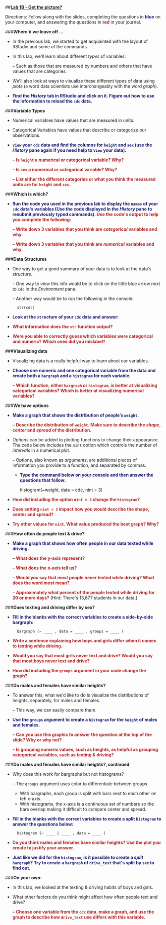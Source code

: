 ##**<u>Lab 1B - Get the picture?</u>**

Directions: Follow along with the slides, completing the questions in <span style="color:midnightblue;">**blue**</span> on your computer, and answering the questions in <span style="color:firebrick;">**red**</span> in your journal.

###**Where'd we leave off ...**
* In the previous lab, we started to get acquainted with the layout of RStudio and some of the commands.

* In this lab, we'll learn about different *types* of variables.

    – Such as those that are measured by numbers and others that have values that are categories.

* We'll also look at ways to visualize these different types of data using *plots* (a word data scientists use interchangeably with the word *graph*).

* <span style="color:midnightblue;">**Find the *History* tab in RStudio and click on it. Figure out how to use the information to reload the ```cdc``` data.**</span>

###**Variable Types**
* Numerical variables have values that are measured in units.

* Categorical Variables have values that describe or categorize our observations.

* <span style="color:midnightblue;">**```View``` your ```cdc``` data and find the columns for ```height``` and ```sex``` (use the *History* pane again if you need help to ```View``` your data).**</span>

    – <span style="color:firebrick;">**Is ```height``` a numerical or categorical variable? Why?**</span>

    – <span style="color:firebrick;">**Is ```sex``` a numerical or categorical variable? Why?**</span>

    – <span style="color:firebrick;">**List either the different categories or what you think the measured units are for ```height``` and ```sex```.**</span>

###**Which is which?**
* <span style="color:midnightblue;">**Run the code you used in the previous lab to display the ```names``` of your ```cdc``` data's variables (Use the code displayed in the *History* pane to resubmit previously typed commands).</span> <span style="color:firebrick;">Use the code's output to help you complete the following:**</span>

    – <span style="color:firebrick;">**Write down 3 variables that you think are *categorical* variables and why.**</span>

    – <span style="color:firebrick;">**Write down 3 variables that you think are *numerical* variables and why.**</span>

###**Data Structures**
* One way to get a good summary of your data is to look at the data's *structure*.

    – One way to view this info would be to click on the little blue arrow next to ```cdc``` in the *Environment* pane.

    – Another way would be to run the following in the console:

        str(cdc)

* <span style="color:midnightblue;">**Look at the ```str```ucture of your ```cdc``` data and answer:**</span>

* <span style="color:firebrick;">**What information does the ```str``` function output?**</span>

* <span style="color:firebrick;">**Were you able to correctly guess which variables were categorical and numeric? Which ones did you mislabel?**</span>

###**Visualizing data**
* Visualizing data is a really helpful way to learn about our variables.

* <span style="color:midnightblue;">**Choose one numeric and one categorical variable from the data and create both a ```bargraph``` and a ```histogram``` for each variable.**</span>

    – <span style="color:firebrick;">**Which function, either ```bargraph``` or ```histogram```, is better at visualizing categorical variables? Which is better at visualizing numerical variables?**</span>

###**We have options**
* <span style="color:midnightblue;">**Make a graph that shows the distribution of people’s ```weight```.**</span>

    – <span style="color:firebrick;">**Describe the distribution of ```weight```. Make sure to describe the *shape*, *center* and *spread* of the distribution.**</span>

* *Options* can be added to plotting functions to change their appearance. The code below includes the ```nint``` option which controls the number of *intervals* in a numerical plot.    

    – Options, also known as *arguments*, are additional pieces of information you provide to a function, and separated by commas.
    
    - <span style="color:midnightblue;">**Type the command below on your console and then answer the questions that follow:**</span>

        histogram(~weight, data = cdc, nint = 3)

* <span style="color:firebrick;">**How did including the option ```nint = 3``` change the ```histogram```?**</span>

* <span style="color:firebrick;">**Does setting ```nint = 3``` impact how you would describe the shape, center and spread?**</span>

* <span style="color:firebrick;">**Try other values for ```nint```. What value produced the best graph? Why?**</span>

###**How often do people text & drive?**
* <span style="color:midnightblue;">**Make a graph that shows how often people in our data texted while driving.**</span>

    – <span style="color:firebrick;">**What does the y-axis represent?**</span>

    – <span style="color:firebrick;">**What does the x-axis tell us?**</span>

    – <span style="color:firebrick;">**Would you say that *most* people *never* texted while driving? What does the word *most* mean?**</span>

    – <span style="color:firebrick;">**Approximately what percent of the people texted while driving for 20 or more days?**</span> (Hint: There's 13,677 students in our data.)

###**Does texting and driving differ by sex?**
* <span style="color:midnightblue;">**Fill in the blanks with the correct variables to create a side-by-side bargraph:**</span>

        bargraph (~ ____ , data = ____ , groups = ____ )

* <span style="color:firebrick;">**Write a sentence explaining how boys and girls differ when it comes to texting while driving.**</span>

* <span style="color:firebrick;">**Would you say that most girls never text and drive? Would you say that most boys never text and drive?**</span>

* <span style="color:firebrick;">**How did including the ```groups``` argument in your code change the graph?**</span>

###**Do males and females have similar heights?**

* To answer this, what we'd like to do is visualize the distributions of heights, separately, for males and females.

    – This way, we can easily compare them.

* <span style="color:midnightblue;">**Use the ```groups``` argument to create a ```histogram``` for the ```height``` of males and females.**</span>

    – <span style="color:firebrick;">**Can you use this graphic to answer the question at the top of the slide? Why or why not?**</span>

    – <span style="color:firebrick;">**Is grouping numeric values, such as heights, as helpful as grouping categorical variables, such as texting & driving?**</span>

###**Do males and females have similar heights?, continued**
* Why does this work for bargraphs but not histograms?

    – The ```groups``` argument uses color to differentiate between groups.
    - With bargraphs, each group is split with bars next to each other on teh x-axis.
    - With histograms, the x-axis is a continuous set of numbers so the bars overlap making it difficult to compare center and spread.

* <span style="color:midnightblue;">**Fill in the blanks with the correct variables to create a split ```histogram``` to answer the questions below:**</span>

        histogram (~ ____ | ____ , data = ____ )

* <span style="color:firebrick;">**Do you think males and females have similar heights? Use the plot you create to justify your answer.**</span>

* <span style="color:midnightblue;">**Just like we did for the ```histogram```, is it possible to create a *split* ```bargraph```? Try to create a ```bargraph``` of ```drive_text``` that's split by ```sex``` to find out.**</span>

###**On your own:**
* In this lab, we looked at the texting & driving habits of boys and girls.

* What other factors do you think might affect how often people text and drive?

    – <span style="color:firebrick;">**Choose one variable from the ```cdc``` data, make a graph, and use the graph to describe how ```drive_text``` use differs with this variable.**</span>